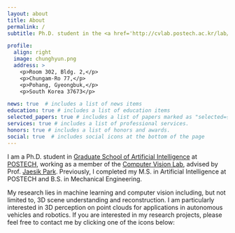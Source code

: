 ```yaml
---
layout: about
title: About
permalink: /
subtitle: Ph.D. student in the <a href='http://cvlab.postech.ac.kr/lab/'>Computer Vision Lab</a> at <a href='https://postech.ac.kr/eng/'>POSTECH</a>.

profile:
  align: right
  image: chunghyun.png
  address: >
    <p>Room 302, Bldg. 2,</p>
    <p>Chungam-Ro 77,</p>
    <p>Pohang, Gyeongbuk,</p>
    <p>South Korea 37673</p>

news: true  # includes a list of news items
education: true # includes a list of education items
selected_papers: true # includes a list of papers marked as "selected={true}"
services: true # includes a list of professional services.
honors: true # includes a list of honors and awards.
social: true  # includes social icons at the bottom of the page
---
```


I am a Ph.D. student in [Graduate School of Artificial Intelligence](http://ai.postech.ac.kr/) at [POSTECH](https://postech.ac.kr/eng/), working as a member of the [Computer Vision Lab](http://cvlab.postech.ac.kr/lab/), advised by Prof. [Jaesik Park](https://jaesik.info/).
Previously, I completed my M.S. in Artificial Intelligence at POSTECH and B.S. in Mechanical Engineering.

My research lies in machine learning and computer vision including, but not limited to, 3D scene understanding and reconstruction.
I am particularly interested in 3D perception on point clouds for applications in autonomous vehicles and robotics.
If you are interested in my research projects, please feel free to contact me by clicking one of the icons below:
